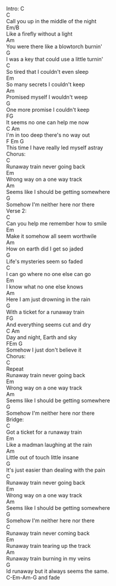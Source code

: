 Intro: C    
C    
          Call you up in the middle of the night   
Em/B    
          Like a firefly without a light   
Am    
          You were there like a blowtorch burnin'   
G    
          I was a key that could use a little turnin'   
C    
          So tired that I couldn't even sleep   
Em    
So many secrets I couldn't keep   
Am    
Promised myself I wouldn't weep   
G    
One more promise I couldn't keep   
FG    
It seems no one can help me now   
C Am    
I'm in too deep there's no way out   
F Em G    
This time I have really led myself astray   
Chorus:    
C    
Runaway train never going back   
Em    
Wrong way on a one way track   
Am    
Seems like I should be getting somewhere   
G    
Somehow I'm neither here nor there   
Verse 2:    
C    
Can you help me remember how to smile   
Em    
Make it somehow all seem worthwile   
Am    
How on earth did I get so jaded   
G    
Life's mysteries seem so faded   
C    
I can go where no one else can go   
Em    
I know what no one else knows   
Am    
Here I am just drowning in the rain   
G    
With a ticket for a runaway train   
FG    
And everything seems cut and dry   
C Am    
Day and night, Earth and sky   
FEm G    
Somehow I just don't believe it   
Chorus:    
C    
Repeat    
Runaway train never going back   
Em    
Wrong way on a one way track   
Am    
Seems like I should be getting somewhere   
G    
Somehow I'm neither here nor there   
Bridge:    
C    
Got a ticket for a runaway train   
Em    
Like a madman laughing at the rain   
Am    
Little out of touch little insane   
G    
It's just easier than dealing with the pain   
C    
Runaway train never going back   
Em    
Wrong way on a one way track   
Am    
Seems like I should be getting somewhere   
G    
Somehow I'm neither here nor there   
C    
Runaway train never coming back   
Em    
Runaway train tearing up the track   
Am    
Runaway train burning in my veins   
G    
Id runaway but it always seems the same.   
C-Em-Am-G  and fade   
   
